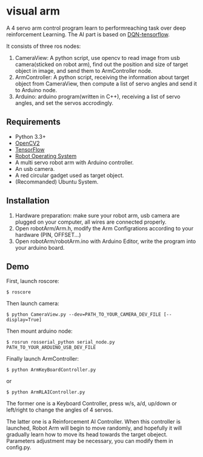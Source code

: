 # visual arm

A 4 servo arm control program learn to performreaching task over deep reinforcement Learning. The AI part is based on [DQN-tensorflow](https://github.com/devsisters/DQN-tensorflow).

It consists of three ros nodes:

1. CameraView: A python script, use opencv to read image from usb camera(sticked on robot arm), find out the position and size of target object in image, and send them to ArmController node.
2. ArmController: A python script, receiving the information about target object from CameraView, then compute a list of servo angles and send it to Arduino node. 
3. Arduino: arduino program(written in C++), receiving a list of servo angles, and set the servos accrodingly.


## Requirements

- Python 3.3+
- [OpenCV2](http://opencv.org/)
- [TensorFlow](https://www.tensorflow.org/)
- [Robot Operating System](http://wiki.ros.org/ROS/Installation)
- A multi servo robot arm with Arduino controller.
- An usb camera.
- A red circular gadget used as target object.
- (Recommanded) Ubuntu System.

## Installation

1. Hardware preparation: make sure your robot arm, usb camera are plugged on your computer, all wires are connected properly.
2. Open robotArm/Arm.h, modify the Arm Configrations according to your hardware (PIN, OFFSET...)
3. Open robotArm/robotArm.ino with Arduino Editor, write the program into your arduino board.

## Demo

First, launch roscore:

    $ roscore

Then launch camera:

    $ python CameraView.py --dev=PATH_TO_YOUR_CAMERA_DEV_FILE [--display=True]

Then mount arduino node:

    $ rosrun rosserial_python serial_node.py PATH_TO_YOUR_ARDUINO_USB_DEV_FILE

Finally launch ArmController:

	$ python ArmKeyBoardController.py

or

	$ python ArmRLAIController.py

The former one is a Keyboard Controller, press w/s, a/d, up/down or left/right to change the angles of 4 servos.

The latter one is a Reinforcement AI Controller. When this controller is launched, Robot Arm will begin to move randomly, and hopefully it will gradually learn how to move its head towards the target obeject. Parameters adjustment may be necessary, you can modify them in config.py.

	
